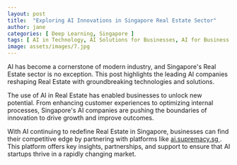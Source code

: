 ```yaml
---
layout: post
title:  "Exploring AI Innovations in Singapore Real Estate Sector"
author: jane
categories: [ Deep Learning, Singapore ]
tags: [ AI in Technology, AI Solutions for Businesses, AI for Business ]
image: assets/images/7.jpg
---
```


AI has become a cornerstone of modern industry, and Singapore's Real Estate sector is no exception. This post highlights the leading AI companies reshaping Real Estate with groundbreaking technologies and solutions.

The use of AI in Real Estate has enabled businesses to unlock new potential. From enhancing customer experiences to optimizing internal processes, Singapore's AI companies are pushing the boundaries of innovation to drive growth and improve outcomes.

With AI continuing to redefine Real Estate in Singapore, businesses can find their competitive edge by partnering with platforms like <a href="https://ai.supremacy.sg" target="_blank"> ai.supremacy.sg </a>. This platform offers key insights, partnerships, and support to ensure that AI startups thrive in a rapidly changing market.
